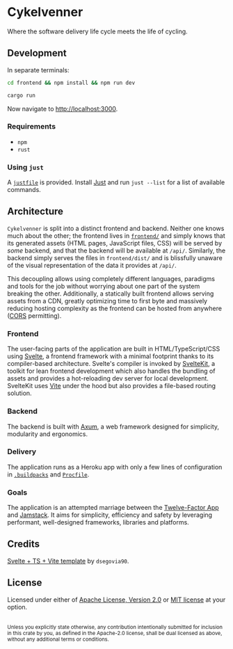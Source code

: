 # Cykelvenner

Where the software delivery life cycle meets the life of cycling.

## Development

In separate terminals:

```bash
cd frontend && npm install && npm run dev
```

```bash
cargo run
```

Now navigate to <http://localhost:3000>.

### Requirements

* `npm`
* `rust`

### Using `just`

A [`justfile`](./justfile) is provided. Install
[Just](https://github.com/casey/just/) and run `just --list` for a list of
available commands.

## Architecture

`Cykelvenner` is split into a distinct frontend and backend. Neither one knows
much about the other; the frontend lives in [`frontend/`](./frontend/) and
simply knows that its generated assets (HTML pages, JavaScript files, CSS) will
be served by _some_ backend, and that the backend will be available at `/api/`.
Similarly, the backend simply serves the files in `frontend/dist/` and is
blissfully unaware of the visual representation of the data it provides at
`/api/`.

This decoupling allows using completely different languages, paradigms and tools
for the job without worrying about one part of the system breaking the other.
Additionally, a statically built frontend allows serving assets from a CDN,
greatly optimizing time to first byte and massively reducing hosting complexity
as the frontend can be hosted from anywhere ([CORS][1] permitting).

### Frontend

The user-facing parts of the application are built in HTML/TypeScript/CSS using
[Svelte](https://svelte.dev/), a frontend framework with a minimal footprint
thanks to its compiler-based architecture. Svelte's compiler is invoked by
[SvelteKit](https://kit.svelte.dev/), a toolkit for lean frontend development
which also handles the bundling of assets and provides a hot-reloading dev
server for local development. SvelteKit uses [Vite](https://vitejs.dev) under
the hood but also provides a file-based routing solution.

### Backend

The backend is built with [Axum](https://github.com/tokio-rs/axum/), a web
framework designed for simplicity, modularity and ergonomics.

### Delivery

The application runs as a Heroku app with only a few lines of configuration in
[`.buildpacks`](./.buildpacks) and [`Procfile`](./Procfile).

### Goals

The application is an attempted marriage between the [Twelve-Factor
App](https://12factor.net/) and [Jamstack](https://jamstack.org/). It aims for
simplicity, efficiency and safety by leveraging performant, well-designed
frameworks, libraries and platforms.

## Credits

[Svelte + TS + Vite template][2] by `dsegovia90`.

[1]: https://en.wikipedia.org/wiki/Cross-origin_resource_sharing
[2]: https://github.com/dsegovia90/wasm-vite-svelte-monorepo/tree/master/packages/web

## License

Licensed under either of <a href="LICENSE-APACHE">Apache License, Version
2.0</a> or <a href="LICENSE-MIT">MIT license</a> at your option.

<br>

<sub>
Unless you explicitly state otherwise, any contribution intentionally submitted
for inclusion in this crate by you, as defined in the Apache-2.0 license, shall
be dual licensed as above, without any additional terms or conditions.
</sub>
